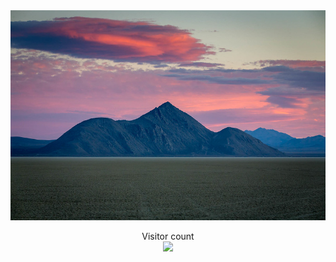 <div style="text-align:center;">
  <img src="banner6.jpeg" alt="">
</div>

<p align="center"> 
  Visitor count<br>
  <img src="https://profile-counter.glitch.me/surrrrry/count.svg" />
</p>
